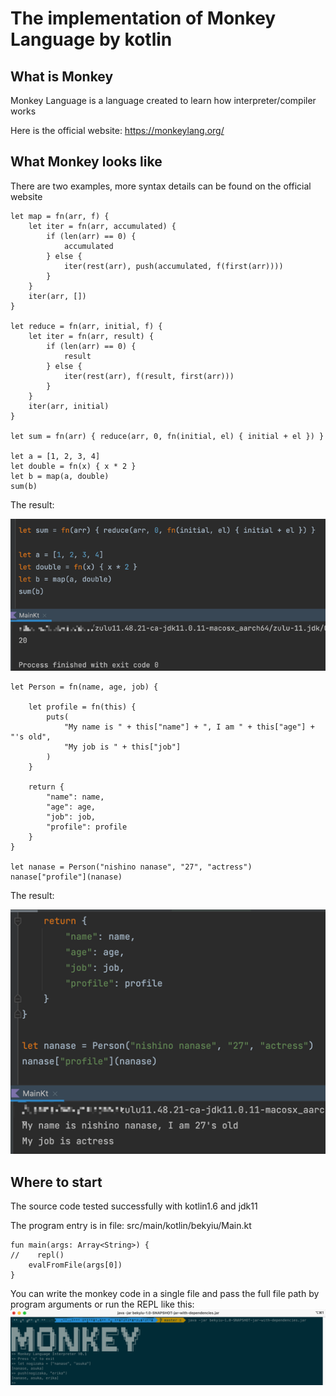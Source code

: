 # The implementation of Monkey Language by kotlin
## What is Monkey
Monkey Language is a language created to learn how interpreter/compiler works

Here is the official website: https://monkeylang.org/

## What Monkey looks like
There are two examples, more syntax details can be found on the official website
```
let map = fn(arr, f) {
    let iter = fn(arr, accumulated) {
        if (len(arr) == 0) {
            accumulated
        } else {
            iter(rest(arr), push(accumulated, f(first(arr))))
        }
    }
    iter(arr, [])
}

let reduce = fn(arr, initial, f) {
    let iter = fn(arr, result) {
        if (len(arr) == 0) {
            result
        } else {
            iter(rest(arr), f(result, first(arr)))
        }
    }
    iter(arr, initial)
}

let sum = fn(arr) { reduce(arr, 0, fn(initial, el) { initial + el }) }

let a = [1, 2, 3, 4]
let double = fn(x) { x * 2 }
let b = map(a, double)
sum(b)
```
The result:

![avatar](./images/img1.png)
```
let Person = fn(name, age, job) {

    let profile = fn(this) {
        puts(
            "My name is " + this["name"] + ", I am " + this["age"] + "'s old",
            "My job is " + this["job"]
        )
    }

    return {
        "name": name,
        "age": age,
        "job": job,
        "profile": profile
    }
}

let nanase = Person("nishino nanase", "27", "actress")
nanase["profile"](nanase)
```
The result:

![avatar](./images/img2.png)

## Where to start
The source code tested successfully with kotlin1.6 and jdk11

The program entry is in file: src/main/kotlin/bekyiu/Main.kt
```
fun main(args: Array<String>) {
//    repl()
    evalFromFile(args[0])
}
```
You can write the monkey code in a single file and pass the full file path by program arguments
or run the REPL like this:
![avatar](./images/img3.png)

